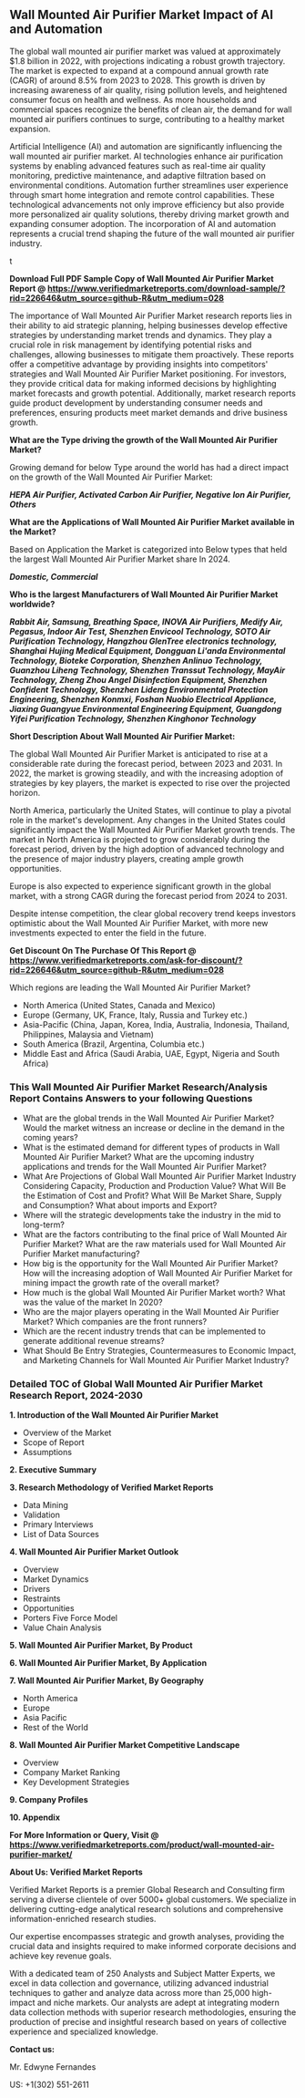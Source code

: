 <h2>Wall Mounted Air Purifier Market Impact of AI and Automation</h2><p>The global wall mounted air purifier market was valued at approximately $1.8 billion in 2022, with projections indicating a robust growth trajectory. The market is expected to expand at a compound annual growth rate (CAGR) of around 8.5% from 2023 to 2028. This growth is driven by increasing awareness of air quality, rising pollution levels, and heightened consumer focus on health and wellness. As more households and commercial spaces recognize the benefits of clean air, the demand for wall mounted air purifiers continues to surge, contributing to a healthy market expansion.</p><p>Artificial Intelligence (AI) and automation are significantly influencing the wall mounted air purifier market. AI technologies enhance air purification systems by enabling advanced features such as real-time air quality monitoring, predictive maintenance, and adaptive filtration based on environmental conditions. Automation further streamlines user experience through smart home integration and remote control capabilities. These technological advancements not only improve efficiency but also provide more personalized air quality solutions, thereby driving market growth and expanding consumer adoption. The incorporation of AI and automation represents a crucial trend shaping the future of the wall mounted air purifier industry.</p>t</p><p id="" class=""><strong>Download Full PDF Sample Copy of Wall Mounted Air Purifier Market Report @ <a href="https://www.verifiedmarketreports.com/download-sample/?rid=226646&utm_source=github-R&utm_medium=028" target="_blank">https://www.verifiedmarketreports.com/download-sample/?rid=226646&utm_source=github-R&utm_medium=028</a></strong></p><p>The importance of&nbsp;Wall Mounted Air Purifier Market research reports lies in their ability to aid strategic planning, helping businesses develop effective strategies by understanding market trends and dynamics. They play a crucial role in risk management by identifying potential risks and challenges, allowing businesses to mitigate them proactively. These reports offer a competitive advantage by providing insights into competitors' strategies and Wall Mounted Air Purifier Market positioning. For investors, they provide critical data for making informed decisions by highlighting market forecasts and growth potential. Additionally, market research reports guide product development by understanding consumer needs and preferences, ensuring products meet market demands and drive business growth.</p><p><strong>What are the&nbsp;Type driving the growth of the Wall Mounted Air Purifier Market?</strong></p><p id="" class="">Growing demand for below Type around the world has had a direct impact on the growth of the Wall Mounted Air Purifier Market:</p><em><strong>HEPA Air Purifier, Activated Carbon Air Purifier, Negative Ion Air Purifier, Others</strong></em></p><strong>What are the&nbsp;Applications&nbsp;of Wall Mounted Air Purifier Market available in the Market?</strong></p><p id="" class="">Based on Application the Market is categorized into Below types that held the largest Wall Mounted Air Purifier Market share In 2024.</p><em><strong>Domestic, Commercial</strong></em></p><strong>Who is the largest Manufacturers of Wall Mounted Air Purifier Market worldwide?</strong></p><p><em><strong>Rabbit Air, Samsung, Breathing Space, INOVA Air Purifiers, Medify Air, Pegasus, Indoor Air Test, Shenzhen Envicool Technology, SOTO Air Purification Technology, Hangzhou GlenTree electronics technology, Shanghai Hujing Medical Equipment, Dongguan Li'anda Environmental Technology, Bioteke Corporation, Shenzhen Anlinuo Technology, Guanzhou Liheng Technology, Shenzhen Transsut Technology, MayAir Technology, Zheng Zhou Angel Disinfection Equipment, Shenzhen Confident Technology, Shenzhen Lideng Environmental Protection Engineering, Shenzhen Konmxi, Foshan Nuobio Electrical Appliance, Jiaxing Guangyue Environmental Engineering Equipment, Guangdong Yifei Purification Technology, Shenzhen Kinghonor Technology</strong></em></p><p id="" class=""><strong>Short Description About Wall Mounted Air Purifier Market:</strong></p><p>The global Wall Mounted Air Purifier Market is anticipated to rise at a considerable rate during the forecast period, between 2023 and 2031. In 2022, the market is growing steadily, and with the increasing adoption of strategies by key players, the market is expected to rise over the projected horizon.</p><p>North America, particularly the United States, will continue to play a pivotal role in the market's development. Any changes in the United States could significantly impact the Wall Mounted Air Purifier Market growth trends. The market in North America is projected to grow considerably during the forecast period, driven by the high adoption of advanced technology and the presence of major industry players, creating ample growth opportunities.</p><p>Europe is also expected to experience significant growth in the global market, with a strong CAGR during the forecast period from 2024 to 2031.</p><p>Despite intense competition, the clear global recovery trend keeps investors optimistic about the Wall Mounted Air Purifier Market, with more new investments expected to enter the field in the future.</p><p id="" class=""><strong>Get Discount On The Purchase Of This Report @ <a href="https://www.verifiedmarketreports.com/ask-for-discount/?rid=226646&utm_source=github-R&utm_medium=028" target="_blank">https://www.verifiedmarketreports.com/ask-for-discount/?rid=226646&utm_source=github-R&utm_medium=028</a></strong></p>Which regions are leading the Wall Mounted Air Purifier Market?</p><ul><li>North America (United States, Canada and Mexico)</li><li>Europe (Germany, UK, France, Italy, Russia and Turkey etc.)</li><li>Asia-Pacific (China, Japan, Korea, India, Australia, Indonesia, Thailand, Philippines, Malaysia and Vietnam)</li><li>South America (Brazil, Argentina, Columbia etc.)</li><li>Middle East and Africa (Saudi Arabia, UAE, Egypt, Nigeria and South Africa)</li></ul><h3 id="" class="">This Wall Mounted Air Purifier Market Research/Analysis Report Contains Answers to your following Questions</h3><ul><li>What are the global trends in the Wall Mounted Air Purifier Market? Would the market witness an increase or decline in the demand in the coming years?</li><li>What is the estimated demand for different types of products in Wall Mounted Air Purifier Market? What are the upcoming industry applications and trends for the Wall Mounted Air Purifier Market?</li><li>What Are Projections of Global Wall Mounted Air Purifier Market Industry Considering Capacity, Production and Production Value? What Will Be the Estimation of Cost and Profit? What Will Be Market Share, Supply and Consumption? What about imports and Export?</li><li>Where will the strategic developments take the industry in the mid to long-term?</li><li>What are the factors contributing to the final price of Wall Mounted Air Purifier Market? What are the raw materials used for Wall Mounted Air Purifier Market manufacturing?</li><li>How big is the opportunity for the Wall Mounted Air Purifier Market? How will the increasing adoption of Wall Mounted Air Purifier Market for mining impact the growth rate of the overall market?</li><li>How much is the global Wall Mounted Air Purifier Market worth? What was the value of the market In 2020?</li><li>Who are the major players operating in the Wall Mounted Air Purifier Market? Which companies are the front runners?</li><li>Which are the recent industry trends that can be implemented to generate additional revenue streams?</li><li>What Should Be Entry Strategies, Countermeasures to Economic Impact, and Marketing Channels for Wall Mounted Air Purifier Market Industry?</li></ul><h3 id="" class="">Detailed TOC of Global Wall Mounted Air Purifier Market Research Report, 2024-2030</h3><p id="" class=""><strong>1. Introduction of the Wall Mounted Air Purifier Market</strong></p><ul><li>Overview of the Market</li><li>Scope of Report</li><li>Assumptions</li></ul><p id="" class=""><strong>2. Executive Summary</strong></p><p id="" class=""><strong>3. Research Methodology of Verified Market Reports</strong></p><ul><li>Data Mining</li><li>Validation</li><li>Primary Interviews</li><li>List of Data Sources</li></ul><p id="" class=""><strong>4. Wall Mounted Air Purifier Market Outlook</strong></p><ul><li>Overview</li><li>Market Dynamics</li><li>Drivers</li><li>Restraints</li><li>Opportunities</li><li>Porters Five Force Model</li><li>Value Chain Analysis</li></ul><p id="" class=""><strong>5. Wall Mounted Air Purifier Market, By Product</strong></p><p id="" class=""><strong>6. Wall Mounted Air Purifier Market, By Application</strong></p><p id="" class=""><strong>7. Wall Mounted Air Purifier Market, By Geography</strong></p><ul><li>North America</li><li>Europe</li><li>Asia Pacific</li><li>Rest of the World</li></ul><p id="" class=""><strong>8. Wall Mounted Air Purifier Market Competitive Landscape</strong></p><ul><li>Overview</li><li>Company Market Ranking</li><li>Key Development Strategies</li></ul><p id="" class=""><strong>9. Company Profiles</strong></p><p id="" class=""><strong>10. Appendix</strong></p><p id="" class=""><strong>For More Information or Query, Visit @ <a href="https://www.verifiedmarketreports.com/product/wall-mounted-air-purifier-market/" target="_blank">https://www.verifiedmarketreports.com/product/wall-mounted-air-purifier-market/</a></strong></p><p id="" class=""><strong>About Us: Verified Market Reports</strong></p><p id="" class="">Verified Market Reports is a premier Global Research and Consulting firm serving a diverse clientele of over 5000+ global customers. We specialize in delivering cutting-edge analytical research solutions and comprehensive information-enriched research studies.</p><p id="" class="">Our expertise encompasses strategic and growth analyses, providing the crucial data and insights required to make informed corporate decisions and achieve key revenue goals.</p><p id="" class="">With a dedicated team of 250 Analysts and Subject Matter Experts, we excel in data collection and governance, utilizing advanced industrial techniques to gather and analyze data across more than 25,000 high-impact and niche markets. Our analysts are adept at integrating modern data collection methods with superior research methodologies, ensuring the production of precise and insightful research based on years of collective experience and specialized knowledge.</p><p id="" class=""><strong>Contact us:</strong></p><p id="" class="">Mr. Edwyne Fernandes</p><p id="" class="">US: +1(302) 551-2611</p>